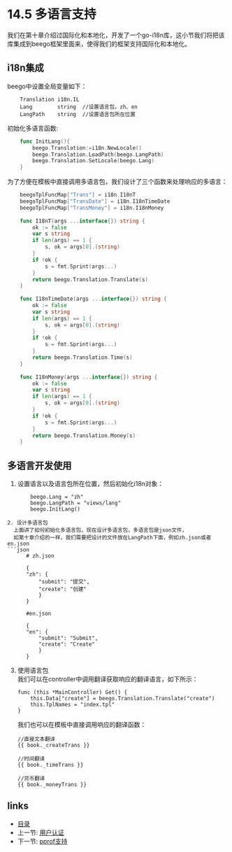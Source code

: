# 14.5 多语言支持
我们在第十章介绍过国际化和本地化，开发了一个go-i18n库，这小节我们将把该库集成到beego框架里面来，使得我们的框架支持国际化和本地化。

## i18n集成
beego中设置全局变量如下：
```
	Translation	i18n.IL  
	Lang 		string  //设置语言包，zh、en
	LangPath	string  //设置语言包所在位置
```
初始化多语言函数:
```go
	func InitLang(){
		beego.Translation:=i18n.NewLocale()
		beego.Translation.LoadPath(beego.LangPath)
		beego.Translation.SetLocale(beego.Lang)
	}
```

为了方便在模板中直接调用多语言包，我们设计了三个函数来处理响应的多语言：
```go
	beegoTplFuncMap["Trans"] = i18n.I18nT
	beegoTplFuncMap["TransDate"] = i18n.I18nTimeDate
	beegoTplFuncMap["TransMoney"] = i18n.I18nMoney
	
	func I18nT(args ...interface{}) string {
	    ok := false
	    var s string
	    if len(args) == 1 {
	        s, ok = args[0].(string)
	    }
	    if !ok {
	        s = fmt.Sprint(args...)
	    }
	    return beego.Translation.Translate(s)
	}
	
	func I18nTimeDate(args ...interface{}) string {
	    ok := false
	    var s string
	    if len(args) == 1 {
	        s, ok = args[0].(string)
	    }
	    if !ok {
	        s = fmt.Sprint(args...)
	    }
	    return beego.Translation.Time(s)
	}
	
	func I18nMoney(args ...interface{}) string {
	    ok := false
	    var s string
	    if len(args) == 1 {
	        s, ok = args[0].(string)
	    }
	    if !ok {
	        s = fmt.Sprint(args...)
	    }
	    return beego.Translation.Money(s)
	}
```

## 多语言开发使用
1. 设置语言以及语言包所在位置，然后初始化i18n对象：
	```
		beego.Lang = "zh"
		beego.LangPath = "views/lang"
		beego.InitLang()
  ```
2. 设计多语言包   
	上面讲了如何初始化多语言包，现在设计多语言包，多语言包是json文件，
	如第十章介绍的一样，我们需要把设计的文件放在LangPath下面，例如zh.json或者en.json
  ```json
		# zh.json
	
		{
		"zh": {
		    "submit": "提交",
		    "create": "创建"
		    }
		}
		
		#en.json
		
		{
		"en": {
		    "submit": "Submit",
		    "create": "Create"
		    }
		}
  ```

3. 使用语言包   
	我们可以在controller中调用翻译获取响应的翻译语言，如下所示：
	```
	func (this *MainController) Get() {
		this.Data["create"] = beego.Translation.Translate("create")
		this.TplNames = "index.tpl"
	}
	```
	我们也可以在模板中直接调用响应的翻译函数：
	```
	//直接文本翻译
	{{ book._createTrans }}
	
	//时间翻译
	{{ book._timeTrans }}	
	
	//货币翻译
	{{ book._moneyTrans }}	
	```


## links
   * [目录](<preface.md>)
   * 上一节: [用户认证](<14.4.md>)
   * 下一节: [pprof支持](<14.6.md>)